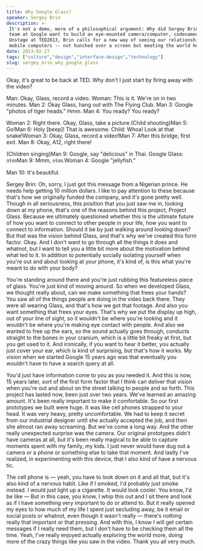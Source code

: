 ```yaml
---
title: Why Google Glass?
speaker: Sergey Brin
description: >-
 It's not a demo, more of a philosophical argument: Why did Sergey Brin and his
 team at Google want to build an eye-mounted camera/computer, codenamed Glass?
 Onstage at TED2013, Brin calls for a new way of seeing our relationship with our
 mobile computers -- not hunched over a screen but meeting the world heads-up.
date: 2013-02-27
tags: ["culture","design","interface-design","technology"]
slug: sergey_brin_why_google_glass
---
```


Okay, it's great to be back at TED. Why don't I just start by firing away with the
video?

Man: Okay, Glass, record a video. Woman: This is it. We're on in two minutes. Man 2: Okay
Glass, hang out with The Flying Club. Man 3: Google "photos of tiger heads." Hmm. Man 4: You
ready? You ready? 

Woman 2: Right there. Okay, Glass, take a picture.(Child shouting)Man 5: Go!Man 6: Holy
[beep]! That is awesome. Child: Whoa! Look at that snake!Woman 3: Okay, Glass, record a
video!Man 7: After this bridge, first exit. Man 8: Okay, A12, right there!

(Children singing)Man 9: Google, say "delicious" in Thai. Google Glass: อร่อยMan 9: Mmm,
อร่อย.Woman 4: Google "jellyfish."

Man 10: It's beautiful.

Sergey Brin: Oh, sorry, I just got this message from a Nigerian prince. He needs help
getting 10 million dollars. I like to pay attention to these because that's how we
originally funded the company, and it's gone pretty well. Though in all seriousness, this
position that you just saw me in, looking down at my phone, that's one of the reasons
behind this project, Project Glass. Because we ultimately questioned whether this is the
ultimate future of how you want to connect to other people in your life, how you want to
connect to information. Should it be by just walking around looking down? But that was the
vision behind Glass, and that's why we've created this form factor. Okay. And I don't want
to go through all the things it does and whatnot, but I want to tell you a little bit more
about the motivation behind what led to it. In addition to potentially socially isolating
yourself when you're out and about looking at your phone, it's kind of, is this what
you're meant to do with your body?

You're standing around there and you're just rubbing this featureless piece of glass.
You're just kind of moving around. So when we developed Glass, we thought really about, can
we make something that frees your hands? You saw all of the things people are doing in the
video back there. They were all wearing Glass, and that's how we got that footage. And also
you want something that frees your eyes. That's why we put the display up high, out of
your line of sight, so it wouldn't be where you're looking and it wouldn't be where you're
making eye contact with people. And also we wanted to free up the ears, so the sound
actually goes through, conducts straight to the bones in your cranium, which is a little
bit freaky at first, but you get used to it. And ironically, if you want to hear it
better, you actually just cover your ear, which is kind of surprising, but that's how it
works. My vision when we started Google 15 years ago was that eventually you wouldn't have
to have a search query at all.

You'd just have information come to you as you needed it. And this is now, 15 years later,
sort of the first form factor that I think can deliver that vision when you're out and
about on the street talking to people and so forth. This project has lasted now, been just
over two years. We've learned an amazing amount. It's been really important to make it
comfortable. So our first prototypes we built were huge. It was like cell phones strapped
to your head. It was very heavy, pretty uncomfortable. We had to keep it secret from our
industrial designer until she actually accepted the job, and then she almost ran away
screaming. But we've come a long way. And the other really unexpected surprise was the
camera. Our original prototypes didn't have cameras at all, but it's been really magical
to be able to capture moments spent with my family, my kids. I just never would have dug
out a camera or a phone or something else to take that moment. And lastly I've realized, in
experimenting with this device, that I also kind of have a nervous tic.

The cell phone is — yeah, you have to look down on it and all that, but it's also kind of
a nervous habit. Like if I smoked, I'd probably just smoke instead. I would just light up
a cigarette. It would look cooler. You know, I'd be like — But in this case, you know, I
whip this out and I sit there and look as if I have something very important to do or
attend to. But it really opened my eyes to how much of my life I spent just secluding
away, be it email or social posts or whatnot, even though it wasn't really — there's
nothing really that important or that pressing. And with this, I know I will get certain
messages if I really need them, but I don't have to be checking them all the time. Yeah,
I've really enjoyed actually exploring the world more, doing more of the crazy things like
you saw in the video. Thank you all very much.

<!--
ad_duration=3.33
event="TED2013"
external_start_time=0
intro_duration=11.82
is_subtitle_required="False"
is_talk_featured="True"
language="en"
language_swap="False"
native_language="en"
number_of_related_talks=6
number_of_speakers=1
number_of_subtitled_videos=37
number_of_tags=4
number_of_talk_download_languages=38
number_of_talk_more_resources=0
number_of_talk_recommendations=0
number_of_talks_take_actions=0
post_ad_duration=0.83
published_timestamp="2013-05-17 15:03:29"
recording_date="2013-02-27"
speaker_description="Computer scientist, entrepreneur and philanthropist"
speaker_is_published=1
speaker_name="Sergey Brin"
talk_name="Why Google Glass?"
talks_tags=["culture","design","interface-design","technology"]
url_audio="https://download.ted.com/talks/SergeyBrin_2013.mp3?apikey=acme-roadrunner"
url_photo_speaker="https://pe.tedcdn.com/images/ted/150221_254x191.jpg"
url_photo_talk="https://pe.tedcdn.com/images/ted/142996e7349ef0bc181e7e637d4c9f70407aea02_1600x1200.jpg"
url_webpage="https://www.ted.com/talks/sergey_brin_why_google_glass"
video_type_name="TED Stage Talk"
-->
